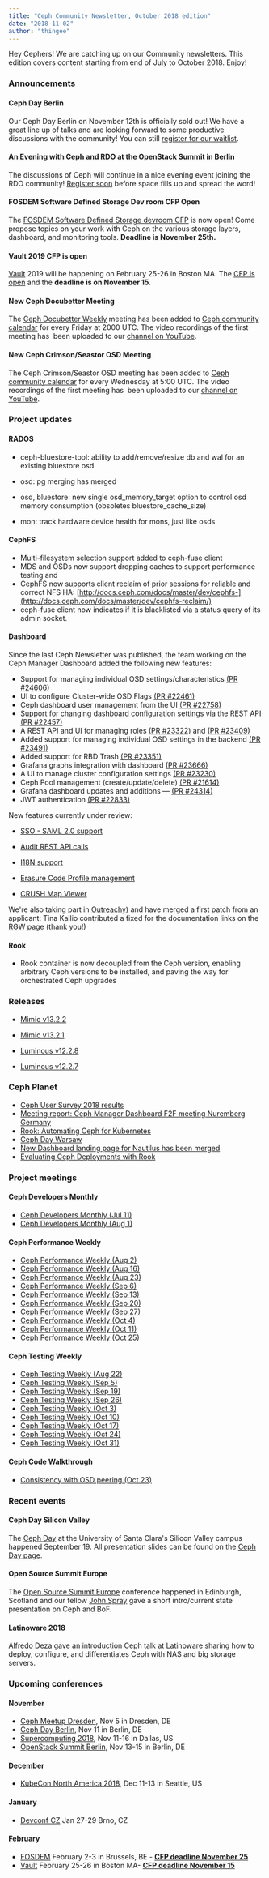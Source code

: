 ```yaml
---
title: "Ceph Community Newsletter, October 2018 edition"
date: "2018-11-02"
author: "thingee"
---
```


Hey Cephers! We are catching up on our Community newsletters. This edition covers content starting from end of July to October 2018. Enjoy!

### Announcements

#### Ceph Day Berlin

Our Ceph Day Berlin on November 12th is officially sold out! We have a great line up of talks and are looking forward to some productive discussions with the community! You can still [register for our waitlist](https://ceph.com/cephdays/ceph-day-berlin/).

#### An Evening with Ceph and RDO at the OpenStack Summit in Berlin

The discussions of Ceph will continue in a nice evening event joining the RDO community! [Register soon](https://www.eventbrite.com/e/an-evening-of-ceph-and-rdo-at-openstack-summit-berlin-tickets-52156472413) before space fills up and spread the word!

#### FOSDEM Software Defined Storage Dev room CFP Open

The [FOSDEM Software Defined Storage devroom CFP](https://lists.fosdem.org/pipermail/fosdem/2018q4/002734.html) is now open! Come propose topics on your work with Ceph on the various storage layers, dashboard, and monitoring tools. **Deadline is November 25th.**

#### Vault 2019 CFP is open

[Vault](https://www.usenix.org/conference/vault19) 2019 will be happening on February 25-26 in Boston MA. The [CFP is open](https://www.usenix.org/conference/vault19/call-for-participation) and the **deadline is on November 15**.

#### New Ceph Docubetter Meeting

The [Ceph Docubetter Weekly](https://pad.ceph.com/p/Ceph_Documentation) meeting has been added to [Ceph community calendar](https://calendar.google.com/calendar/b/1?cid=OXRzOWM3bHQ3dTF2aWMyaWp2dnFxbGZwbzBAZ3JvdXAuY2FsZW5kYXIuZ29vZ2xlLmNvbQ) for every Friday at 2000 UTC. The video recordings of the first meeting has  been uploaded to our [channel on YouTube](https://www.youtube.com/watch?v=x2jFPWTyvw4&list=PLrBUGiINAakNe0PzkhHnr1c54O7Zh--zy).

#### New Ceph Crimson/Seastor OSD Meeting

The Ceph Crimson/Seastor OSD meeting has been added to [Ceph community calendar](https://calendar.google.com/calendar/b/1?cid=OXRzOWM3bHQ3dTF2aWMyaWp2dnFxbGZwbzBAZ3JvdXAuY2FsZW5kYXIuZ29vZ2xlLmNvbQ) for every Wednesday at 5:00 UTC. The video recordings of the first meeting has  been uploaded to our [channel on YouTube](https://www.youtube.com/watch?v=deisRgnB_Hs&list=PLrBUGiINAakOXlMQbSdZB_PoLhqpSa3NU).

### Project updates

#### RADOS

- ceph-bluestore-tool: ability to add/remove/resize db and wal for an existing bluestore osd

- osd: pg merging has merged

- osd, bluestore: new single osd\_memory\_target option to control osd memory consumption (obsoletes bluestore\_cache\_size)

- mon: track hardware device health for mons, just like osds

#### CephFS

- Multi-filesystem selection support added to ceph-fuse client
- MDS and OSDs now support dropping caches to support performance testing and
- CephFS now supports client reclaim of prior sessions for reliable and correct NFS HA: [http://docs.ceph.com/docs/master/dev/cephfs-](http://docs.ceph.com/docs/master/dev/cephfs-reclaim/)
- ceph-fuse client now indicates if it is blacklisted via a status query of its admin socket.

#### Dashboard

Since the last Ceph Newsletter was published, the team working on the Ceph Manager Dashboard added the following new features:

- Support for managing individual OSD settings/characteristics [(PR #24606)](https://github.com/ceph/ceph/pull/24606)
- UI to configure Cluster-wide OSD Flags [(PR #22461)](https://github.com/ceph/ceph/pull/22461)
- Ceph dashboard user management from the UI [(PR #22758)](https://github.com/ceph/ceph/pull/22758)
- Support for changing dashboard configuration settings via the REST API [(PR #22457)](https://github.com/ceph/ceph/pull/22457)
- A REST API and UI for managing roles [(PR #23322)](https://github.com/ceph/ceph/pull/23322) and [(PR #23409)](https://github.com/ceph/ceph/pull/23409)
- Added support for managing individual OSD settings in the backend [(PR #23491)](https://github.com/ceph/ceph/pull/23491)
- Added support for RBD Trash [(PR #23351)](https://github.com/ceph/ceph/pull/23351)
- Grafana graphs integration with dashboard [(PR #23666)](https://github.com/ceph/ceph/pull/23666)
- A UI to manage cluster configuration settings [(PR #23230)](https://github.com/ceph/ceph/pull/23230)
- Ceph Pool management (create/update/delete) [(PR #21614)](https://github.com/ceph/ceph/pull/21614)
- Grafana dashboard updates and additions — [(PR #24314)](https://github.com/ceph/ceph/pull/24314)
- JWT authentication [(PR #22833)](https://github.com/ceph/ceph/pull/22833)

New features currently under review:

- [SSO - SAML 2.0 support](https://github.com/ceph/ceph/pull/24489)

- [Audit REST API calls](https://github.com/ceph/ceph/pull/24475)

- [I18N support](https://github.com/ceph/ceph/pull/24803)

- [Erasure Code Profile management](https://github.com/ceph/ceph/pull/24627)

- [CRUSH Map Viewer](https://github.com/ceph/ceph/pull/24766)

We're also taking part in [Outreachy](https://www.outreachy.org/)) and have merged a first patch from an applicant: Tina Kallio contributed a fixed for the documentation links on the [RGW page](https://github.com/ceph/ceph/pull/24612) (thank you!)

#### Rook

- Rook container is now decoupled from the Ceph version, enabling arbitrary Ceph versions to be installed, and paving the way for orchestrated Ceph upgrades

### Releases

- [Mimic v13.2.2](https://ceph.com/releases/13-2-2-mimic-released/)

- [Mimic v13.2.1](https://ceph.com/releases/13-2-1-mimic-released/)

- [Luminous v12.2.8](https://ceph.com/releases/v12-2-8-released/)

- [Luminous v12.2.7](https://ceph.com/releases/12-2-7-luminous-released/https://ceph.com/releases/12-2-7-luminous-released/)

### Ceph Planet

- [Ceph User Survey 2018 results](https://ceph.com/ceph-blog/ceph-user-survey-2018-results/)
- [Meeting report: Ceph Manager Dashboard F2F meeting Nuremberg Germany](https://ceph.com/community/meeting-report-ceph-manager-dashboard-f2f-meeting-nuremberg-germany/)
- [Rook: Automating Ceph for Kubernetes](https://ceph.com/community/rook-automating-ceph-kubernetes/)
- [Ceph Day Warsaw](https://ceph.com/community/ceph-day-warsaw-april-25-2017/)
- [New Dashboard landing page for Nautilus has been merged](https://ceph.com/community/new-dashboard-landing-page-nautilus-merged/)
- [Evaluating Ceph Deployments with Rook](https://ceph.com/community/evaluating-ceph-deployments-with-rook/)

### Project meetings

#### Ceph Developers Monthly

- [Ceph Developers Monthly (Jul 11)](https://youtu.be/BT--5ARbU2U)
- [Ceph Developers Monthly (Aug 1)](https://youtu.be/h_-QEcvv5Iw)

#### Ceph Performance Weekly

- [Ceph Performance Weekly (Aug 2)](https://youtu.be/WiEUzoS6Nc4)
- [Ceph Performance Weekly (Aug 16)](https://www.youtube.com/watch?v=tdBK1Maa0R8)
- [Ceph Performance Weekly (Aug 23)](https://www.youtube.com/watch?v=J-mpILsEV58)
- [Ceph Performance Weekly (Sep 6)](https://youtu.be/fHRD27iOAwM)
- [Ceph Performance Weekly (Sep 13)](https://youtu.be/WPEH5T-wAuY)
- [Ceph Performance Weekly (Sep 20)](https://youtu.be/SJAuvGDoEQY)
- [Ceph Performance Weekly (Sep 27)](https://youtu.be/vlFHiWIVejU)
- [Ceph Performance Weekly (Oct 4)](https://youtu.be/X5wa20rYcY8)
- [Ceph Performance Weekly (Oct 11)](https://youtu.be/3ubuc4FElko)
- [Ceph Performance Weekly (Oct 25)](https://youtu.be/Jw4HbEZ5zL4)

#### Ceph Testing Weekly

- [Ceph Testing Weekly (Aug 22)](https://youtu.be/0WHHTjdgarQ)
- [Ceph Testing Weekly (Sep 5)](https://youtu.be/uHWS5et35fQ)
- [Ceph Testing Weekly (Sep 19)](https://youtu.be/LmV6i9PHR_g)
- [Ceph Testing Weekly (Sep 26)](https://youtu.be/sVh6hR3nrmY)
- [Ceph Testing Weekly (Oct 3)](https://youtu.be/SHIU3joQO3A)
- [Ceph Testing Weekly (Oct 10)](https://youtu.be/O4gltqzUFUM)
- [Ceph Testing Weekly (Oct 17)](https://youtu.be/AH7H7TQa9oU)
- [Ceph Testing Weekly (Oct 24)](https://youtu.be/g0SbaXOJ4xI)
- [Ceph Testing Weekly (Oct 31)](https://youtu.be/koTxbdRAeg8)

#### Ceph Code Walkthrough

- [Consistency with OSD peering (Oct 23)](https://www.youtube.com/watch?v=GULp4dvwN3I&feature=youtu.be)

### Recent events

#### Ceph Day Silicon Valley

The [Ceph Day](https://ceph.com/cephdays/ceph-day-silicon-valley-university-santa-cruz-silicon-valley-campus/) at the University of Santa Clara's Silicon Valley campus happened September 19. All presentation slides can be found on the [Ceph Day page](https://ceph.com/cephdays/ceph-day-silicon-valley-university-santa-cruz-silicon-valley-campus/).

#### Open Source Summit Europe

The [Open Source Summit Europe](https://osseu18.sched.com/event/FxWj) conference happened in Edinburgh, Scotland and our fellow [John Spray](http://tracker.ceph.com/users/1235) gave a short intro/current state presentation on Ceph and BoF.

#### Latinoware 2018

[Alfredo Deza](http://tracker.ceph.com/users/1052) gave an introduction Ceph talk at [Latinoware](https://latinoware.org/) sharing how to deploy, configure, and differentiates Ceph with NAS and big storage servers.

### Upcoming conferences

#### November

- [Ceph Meetup Dresden](https://www.meetup.com/Ceph-Dresden/events/254816061/), Nov 5 in Dresden, DE
- [Ceph Day Berlin](https://ceph.com/cephdays/ceph-day-berlin/), Nov 11 in Berlin, DE
- [Supercomputing 2018](https://sc18.supercomputing.org/), Nov 11-16 in Dallas, US
- [OpenStack Summit Berlin](https://www.openstack.org/summit/berlin-2018/), Nov 13-15 in Berlin, DE

#### December

- [KubeCon North America 2018](https://events.linuxfoundation.org/events/kubecon-cloudnativecon-north-america-2018/), Dec 11-13 in Seattle, US

#### January

- [Devconf CZ](https://devconf.info/cz) Jan 27-29 Brno, CZ

#### February

- [FOSDEM](https://fosdem.org/2019/) February 2-3 in Brussels, BE - [**CFP deadline November 25**](https://penta.fosdem.org/submission/FOSDEM19)
- [Vault](https://www.usenix.org/conference/vault19) February 25-26 in Boston MA- [**CFP deadline November 15**](https://www.usenix.org/conference/vault19/call-for-participation)
